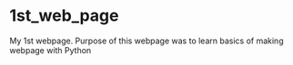 # 1st_web_page
My 1st webpage. Purpose of this webpage was to learn basics of making webpage with Python
